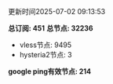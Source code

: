 更新时间2025-07-02 09:13:53

**总订阅: 451**
**总节点: 32236**
- vless节点: 9495
- hysteria2节点: 3

**google ping有效节点: 214**
